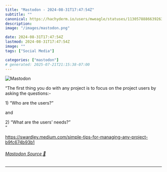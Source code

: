 ```yaml
---
title: "Mastodon - 2024-08-31T17:47:54Z"
subtitle: ""
canonical: https://hachyderm.io/users/mweagle/statuses/113057888663926334
description:
image: "/images/mastodon.png"

date: 2024-08-31T17:47:54Z
lastmod: 2024-08-31T17:47:54Z
image: ""
tags: ["Social Media"]

categories: ["mastodon"]
# generated: 2025-07-21T21:15:38-07:00
---
```

![Mastodon](/images/mastodon.png)

<p>“The first thing you do with any project is to focus on the project users by asking the questions:-</p><p>1) “Who are the users?”</p><p>and</p><p>2) “What are the users’ needs?”<br />“</p><p><a href="https://swardley.medium.com/simple-tips-for-managing-any-project-b9fc674b93b1" target="_blank" rel="nofollow noopener noreferrer" translate="no"><span class="invisible">https://</span><span class="ellipsis">swardley.medium.com/simple-tip</span><span class="invisible">s-for-managing-any-project-b9fc674b93b1</span></a></p>


###### [Mastodon Source 🐘](https://hachyderm.io/@mweagle/113057888663926334)

___
